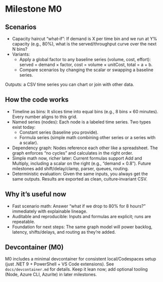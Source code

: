 # Milestone M0

## Scenarios

- Capacity haircut “what‑if”: If demand is X per time bin and we run at Y% capacity (e.g., 80%), what is the served/throughput curve over the next N bins?
- Variants:
    - Apply a global factor to any baseline series (volume, cost, effort): served = demand × factor, cost = volume × unitCost, total = a + b.
    - Compare scenarios by changing the scalar or swapping a baseline series.

Outputs: a CSV time series you can chart or join with other data.

## How the code works

- Timeline as bins: It slices time into equal bins (e.g., 8 bins × 60 minutes). Every number aligns to this grid.
- Named series (nodes): Each node is a labeled time series. Two types exist today:
    - Constant series (baseline you provide).
    - Formula series (simple math combining other series or a series with a scalar).
- Dependency graph: Nodes reference each other like a spreadsheet. The graph enforces “no cycles” and calculates in the right order.
- Simple math now, richer later: Current formulas support Add and Multiply, including a scalar on the right (e.g., “demand × 0.8”). Future milestones add shift/delay/clamp, parser, queues, routing.
- Deterministic evaluation: Given the same inputs, you always get the same outputs. Results are exported as clean, culture‑invariant CSV.

## Why it’s useful now

- Fast scenario math: Answer “what if we drop to 80% for 8 hours?” immediately with explainable lineage.
- Auditable and reproducible: Inputs and formulas are explicit; runs are repeatable.
- Foundation for next steps: The same graph model will power backlog, latency, shifts/delays, and routing as they’re added.

## Devcontainer (M0)

M0 includes a minimal devcontainer for consistent local/Codespaces setup (just .NET 9 + PowerShell + VS Code extensions). See `docs/devcontainer.md` for details. Keep it lean now; add optional tooling (Node, Azure CLI, Azurite) in later milestones.